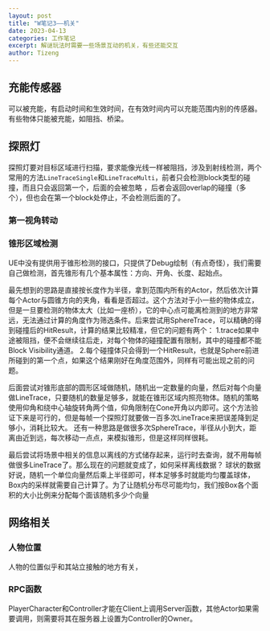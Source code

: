 ```yaml
---
layout: post
title: "W笔记3——机关"
date: 2023-04-13
categories: 工作笔记
excerpt: 解谜玩法时需要一些场景互动的机关，有些还能交互
author: Tizeng
---
```



## 充能传感器

可以被充能，有启动时间和生效时间，在有效时间内可以充能范围内别的传感器。
有些物体只能被充能，如阻挡、桥梁。

## 探照灯

探照灯要对目标区域进行扫描，要求能像光线一样被阻挡，涉及到射线检测，两个常用的方法`LineTraceSingle`和`LineTraceMulti`，前者只会检测block类型的碰撞，而且只会返回第一个，后面的会被忽略
，后者会返回overlap的碰撞（多个），但也会在第一个block处停止，不会检测后面的了。

### 第一视角转动

### 锥形区域检测

UE中没有提供用于锥形检测的接口，只提供了Debug绘制（有点奇怪），我们需要自己做检测，首先锥形有几个基本属性：方向、开角、长度、起始点。

最先想到的思路是直接按长度作为半径，拿到范围内所有的Actor，然后依次计算每个Actor与圆锥方向的夹角，看看是否超过。这个方法对于小一些的物体成立，但是一旦要检测的物体太大（比如一座桥），它的中心点可能离检测到的地方非常远，无法通过计算的角度作为筛选条件。后来尝试用SphereTrace，可以精确的得到碰撞后的HitResult，计算的结果比较精准，但它的问题有两个：
1.trace如果中途被阻挡，便不会继续往后走，对每个物体的碰撞配置有限制，其中的碰撞都不能Block Visibility通道。
2.每个碰撞体只会得到一个HitResult，也就是Sphere前进所碰到的第一个点，如果这个结果刚好在角度范围外，同样有可能出现之前的问题。

后面尝试对锥形底部的圆形区域做随机，随机出一定数量的向量，然后对每个向量做LineTrace，只要随机的数量足够多，就能在锥形区域内照亮物体。随机的策略使用仰角和绕中心轴旋转角两个值，仰角限制在Cone开角以内即可。这个方法验证下来是可行的，但是每帧一个探照灯就要做一百多次LineTrace来把误差降到足够小，消耗比较大。
还有一种思路是做很多次SphereTrace，半径从小到大，距离由近到远，每次移动一点点，来模拟锥形，但是这样同样很耗。

最后尝试将场景中相关的信息以离线的方式储存起来，运行时去查询，就不用每帧做很多LineTrace了。那么现在的问题就变成了，如何采样离线数据？
球状的数据好说，随机一个单位向量然后乘上半径即可，样本足够多时就能均匀覆盖球体，Box内的采样就需要自己计算了。为了让随机分布尽可能均匀，我们按Box各个面积的大小比例来分配每个面该随机多少个向量

## 网络相关

### 人物位置

人物的位置似乎和其站立接触的地方有关，

### RPC函数

PlayerCharacter和Controller才能在Client上调用Server函数，其他Actor如果需要调用，则需要将其在服务器上设置为Controller的Owner。
